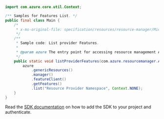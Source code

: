 ```java
import com.azure.core.util.Context;

/** Samples for Features List. */
public final class Main {
    /*
     * x-ms-original-file: specification/resources/resource-manager/Microsoft.Features/stable/2021-07-01/examples/listProviderFeatures.json
     */
    /**
     * Sample code: List provider Features.
     *
     * @param azure The entry point for accessing resource management APIs in Azure.
     */
    public static void listProviderFeatures(com.azure.resourcemanager.AzureResourceManager azure) {
        azure
            .genericResources()
            .manager()
            .featureClient()
            .getFeatures()
            .list("Resource Provider Namespace", Context.NONE);
    }
}
```

Read the [SDK documentation](https://github.com/Azure/azure-sdk-for-java/blob/azure-resourcemanager_2.15.0/sdk/resourcemanager/azure-resourcemanager/README.md) on how to add the SDK to your project and authenticate.
